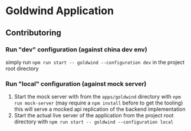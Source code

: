 # Goldwind Application

## Contributoring

### Run "dev" configuration (against china dev env)

simply run `npm run start -- goldwind --configuration dev` in the project root directory

### Run "local" configuration (against mock server)

1. Start the mock server with from the `apps/goldwind` directory with `npm run mock-server` (may require a `npm install` before to get the tooling) this will serve a mocked api replication of the backend implementation
2. Start the actual live server of the application from the project root directory with `npm run start -- goldwind --configuration local`

